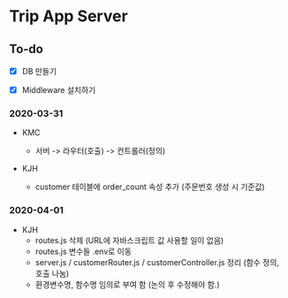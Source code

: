 # Trip App Server



## To-do

- [x] DB 만들기

- [x] Middleware 설치하기

  

### 2020-03-31

- KMC 
  - 서버 -> 라우터(호출) -> 컨트롤러(정의)

- KJH 
  - customer 테이블에 order_count 속성 추가 (주문번호 생성 시 기준값)



### 2020-04-01

- KJH
  -  routes.js 삭제 (URL에 자바스크립트 값 사용할 일이 없음)
  - routes.js 변수들 .env로 이동
  - server.js / customerRouter.js / customerController.js 정리 (함수 정의, 호출 나눔)
  - 환경변수명, 함수명 임의로 부여 함 (논의 후 수정해야 함.)